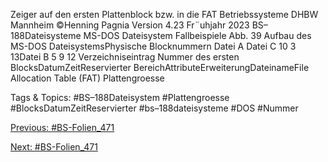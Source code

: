 Zeiger auf den ersten Plattenblock bzw. in die FAT
Betriebssysteme DHBW Mannheim ©Henning Pagnia Version 4.23 Fr¨uhjahr 2023 BS–188Dateisysteme MS-DOS Dateisystem Fallbeispiele
Abb. 39 Aufbau des MS-DOS DateisystemsPhysische Blocknummern
Datei A Datei C 10 3 13Datei B 5 9 12 Verzeichniseintrag
Nummer des ersten BlocksDatumZeitReservierter BereichAttributeErweiterungDateinameFile Allocation Table (FAT) Plattengroesse

   Tags & Topics:
   #BS–188Dateisystem
   #Plattengroesse
   #BlocksDatumZeitReservierter
   #bs–188dateisysteme
   #DOS
   #Nummer

[Previous: #BS-Folien_471](BS-Folien_471.md)

[Next: #BS-Folien_471](BS-Folien_471.md)
